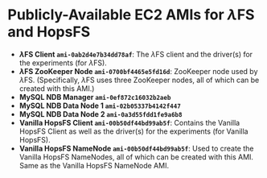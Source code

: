 # Publicly-Available EC2 AMIs for $\lambda$FS and HopsFS
- **$\lambda$FS Client `ami-0ab2d4e7b34dd78af`**: The $\lambda$FS client and the driver(s) for the experiments (for $\lambda$FS).
- **$\lambda$FS ZooKeeper Node `ami-0700bf4465e5fd16d`**: ZooKeeper node used by $\lambda$FS. (Specifically, $\lambda$FS uses three ZooKeeper nodes, all of which can be created with this AMI.)
- **MySQL NDB Manager `ami-0ef872c16032b2aeb`**
- **MySQL NDB Data Node 1 `ami-02b05337b4142f447`**
- **MySQL NDB Data Node 2 `ami-0a3d55fdd1fe9a6b8`**
- **Vanilla HopsFS Client `ami-00b50df44bd99ab5f`**: Contains the Vanilla HopsFS Client as well as the driver(s) for the experiments (for Vanilla HopsFS).
- **Vanilla HopsFS NameNode `ami-00b50df44bd99ab5f`**: Used to create the Vanilla HopsFS NameNodes, all of which can be created with this AMI. Same as the Vanilla HopsFS NameNode AMI.